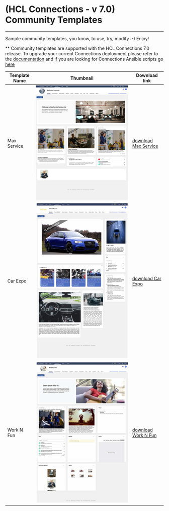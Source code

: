 # (HCL Connections - v 7.0) Community Templates


---

Sample community templates, you know, to use, try, modify :-) Enjoy!

** Community templates are supported with the HCL Connections 7.0 release. To upgrade your current Connections deployment please refer to the [documentation][1] and if you are looking for Connections Ansible scripts go [here][2]


| Template Name | Thumbnail | Download link |
|---|---|---|
| Max Service | ![](https://github.com/HCL-TECH-SOFTWARE/connections-samples/blob/main/community-templates/thumbnails/MaxServiceTemplate.jpg) | [download Max Service](https://github.com/HCL-TECH-SOFTWARE/connections-samples/blob/main/community-templates/templates/1607710547614_868aeec2-525d-41a3-9c58-5f49b841c3c7.zip) |
| Car Expo | ![](https://github.com/HCL-TECH-SOFTWARE/connections-samples/blob/main/community-templates/thumbnails/CarExpo.jpg)| [download Car Expo](https://github.com/HCL-TECH-SOFTWARE/connections-samples/blob/main/community-templates/templates/1607538264532_27372e34-55aa-408e-86bb-b10b622f26b4.zip) |
| Work N Fun | ![](https://github.com/HCL-TECH-SOFTWARE/connections-samples/blob/main/community-templates/thumbnails/WorknFun.jpg)| [download Work N Fun](https://github.com/HCL-TECH-SOFTWARE/connections-samples/blob/main/community-templates/templates/1607557980409_b9c878e9-2736-4e1f-8a65-208a5a4c1f4f.zip)


[1]: https://help.hcltechsw.com/connections/v7/index.html
[2]: https://github.com/HCL-TECH-SOFTWARE/connections-automation


